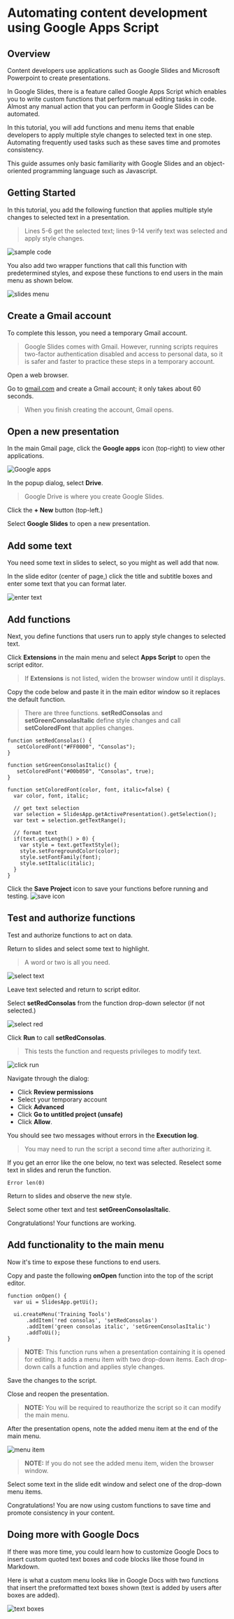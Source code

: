 # Automating content development using Google Apps Script


## Overview

Content developers use applications such as Google Slides and Microsoft Powerpoint to create presentations. 

In Google Slides, there is a feature called Google Apps Script which enables you to write custom functions that perform manual editing tasks in code. Almost any manual action that you can perform in Google Slides can be automated.

In this tutorial, you will add functions and menu items that enable developers to apply multiple style changes to selected text in one step. Automating frequently used tasks such as these saves time and promotes consistency.

This guide assumes only basic familiarity with Google Slides and an object-oriented programming language such as Javascript. 



## Getting Started

In this tutorial, you add the following function that applies multiple style changes to selected text in a presentation.

> Lines 5-6 get the selected text; lines 9-14 verify text was selected and apply style changes. 

![sample code](./images/01-sample-code.png)

You also add two wrapper functions that call this function with predetermined styles, and expose these functions to end users in the main menu as shown below.

![slides menu](./images/28-slides-menu.png)


## Create a Gmail account

To complete this lesson, you need a temporary Gmail account. 

> Google Slides comes with Gmail.  However, running scripts requires two-factor authentication disabled and access to personal data, so it is safer and faster to practice these steps in a temporary account.

Open a web browser.

Go to [gmail.com](https://gmail.google.com/) and create a Gmail account; it only takes about 60 seconds.

> When you finish creating the account, Gmail opens.

## Open a new presentation

In the main Gmail page, click the **Google apps** icon (top-right) to view other applications.

![Google apps](./images/02-gapps-selector.png)

In the popup dialog, select **Drive**.

> Google Drive is where you create Google Slides.

Click the **+ New** button (top-left.)

Select **Google Slides** to open a new presentation.

## Add some text

You need some text in slides to select, so you might as well add that now.

In the slide editor (center of page,) click the title and subtitle boxes and enter some text that you can format later.

![enter text](./images/04-enter-text.png)

## Add functions

Next, you define functions that users run to apply style changes to selected text.

Click **Extensions** in the main menu and select **Apps Script** to open the script editor. 

> If **Extensions** is not listed, widen the browser window until it displays.

Copy the code below and paste it in the main editor window so it replaces the default function.

> There are three functions. **setRedConsolas** and **setGreenConsolasItalic** define style changes and call **setColoredFont** that applies changes.

```
function setRedConsolas() {
   setColoredFont("#FF0000", "Consolas");
}

function setGreenConsolasItalic() {
   setColoredFont("#00b050", "Consolas", true);
}

function setColoredFont(color, font, italic=false) {
  var color, font, italic;
  
  // get text selection
  var selection = SlidesApp.getActivePresentation().getSelection();
  var text = selection.getTextRange();

  // format text
  if(text.getLength() > 0) {
    var style = text.getTextStyle();
    style.setForegroundColor(color);
    style.setFontFamily(font);
    style.setItalic(italic);
  }
}
```

Click the **Save Project** icon to save your functions before running and testing.
![save icon](./images/08-save-icon.png)

## Test and authorize functions

Test and authorize functions to act on data.

Return to slides and select some text to highlight.

> A word or two is all you need.

![select text](./images/09-select-text.png)

Leave text selected and return to script editor.

Select **setRedConsolas** from the function drop-down selector (if not selected.)

![select red](./images/10-select-red.png)

Click **Run** to call **setRedConsolas**. 

> This tests the function and requests privileges to modify text.

![click run](./images/11-click-run.png)

Navigate through the dialog:
- Click **Review permissions**
- Select your temporary account
- Click **Advanced**
- Click **Go to untitled project (unsafe)**
- Click **Allow**.

You should see two messages without errors in the **Execution log**.

> You may need to run the script a second time after authorizing it.

If you get an error like the one below, no text was selected. Reselect some text in slides and rerun the function.

```
Error len(0)
```

Return to slides and observe the new style.

Select some other text and test **setGreenConsolasItalic**.

Congratulations! Your functions are working.


## Add functionality to the main menu

Now it's time to expose these functions to end users.

Copy and paste the following **onOpen** function into the top of the script editor.

```
function onOpen() {
  var ui = SlidesApp.getUi();
  
  ui.createMenu('Training Tools')
      .addItem('red consolas', 'setRedConsolas')
      .addItem('green consolas italic', 'setGreenConsolasItalic')
      .addToUi();
}
```

> **NOTE:** This function runs when a presentation containing it is opened for editing. It adds a menu item with two drop-down items. Each drop-down calls a function and applies style changes.

Save the changes to the script. 

Close and reopen the presentation.

> **NOTE:** You will be required to reauthorize the script so it can modify the main menu.

After the presentation opens, note the added menu item at the end of the main menu. 

![menu item](./images/34-slides-menu.png)

> **NOTE:** If you do not see the added menu item, widen the browser window.

Select some text in the slide edit window and select one of the drop-down menu items.

Congratulations! You are now using custom functions to save time and promote consistency in your content.

## Doing more with Google Docs

If there was more time, you could learn how to customize Google Docs to insert custom quoted text boxes and code blocks like those found in Markdown.

Here is what a custom menu looks like in Google Docs with two functions that insert the preformatted text boxes shown (text is added by users after boxes are added).

![text boxes](./images/35-docs-menu.png)


